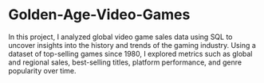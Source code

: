 # Golden-Age-Video-Games
In this project, I analyzed global video game sales data using SQL to uncover insights into the history and trends of the gaming industry. Using a dataset of top-selling games since 1980, I explored metrics such as global and regional sales, best-selling titles, platform performance, and genre popularity over time. 
